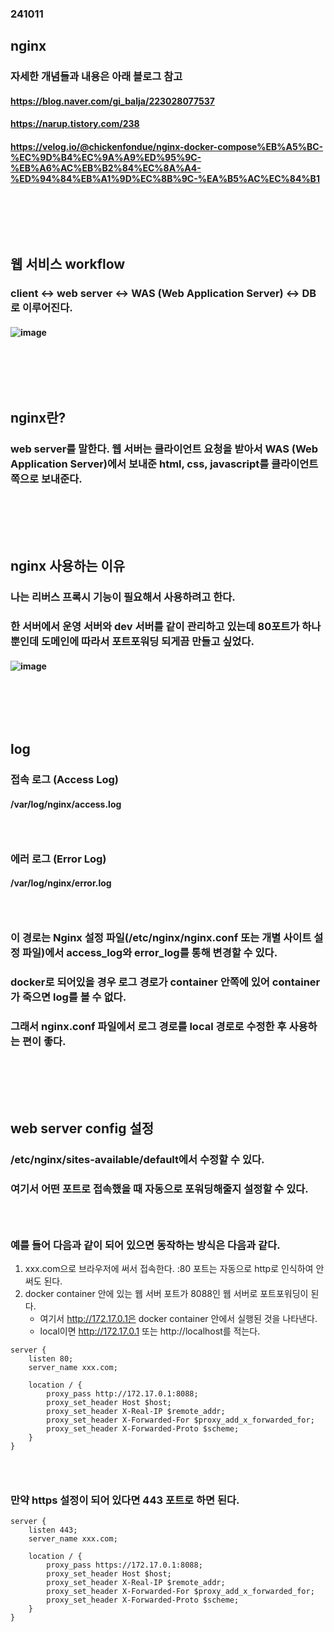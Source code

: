 ### 241011
## nginx
### 자세한 개념들과 내용은 아래 블로그 참고
#### https://blog.naver.com/gi_balja/223028077537
#### https://narup.tistory.com/238
#### https://velog.io/@chickenfondue/nginx-docker-compose%EB%A5%BC-%EC%9D%B4%EC%9A%A9%ED%95%9C-%EB%A6%AC%EB%B2%84%EC%8A%A4-%ED%94%84%EB%A1%9D%EC%8B%9C-%EA%B5%AC%EC%84%B1
### <br/><br/><br/>

## 웹 서비스 workflow
### client <-> web server <-> WAS (Web Application Server) <-> DB로 이루어진다.
#### ![image](https://github.com/user-attachments/assets/01d83503-cb63-4a1c-a83e-cf1d5ea99ebf)
### <br/><br/><br/>

## nginx란?
### web server를 말한다. 웹 서버는 클라이언트 요청을 받아서 WAS (Web Application Server)에서 보내준 html, css, javascript를 클라이언트 쪽으로 보내준다.
### <br/><br/><br/>

## nginx 사용하는 이유
### 나는 리버스 프록시 기능이 필요해서 사용하려고 한다.
### 한 서버에서 운영 서버와 dev 서버를 같이 관리하고 있는데 80포트가 하나 뿐인데 도메인에 따라서 포트포워딩 되게끔 만들고 싶었다.
#### ![image](https://github.com/user-attachments/assets/6cb881de-8197-4055-bf21-7d5a07dc89ab)
### <br/><br/><br/>

## log
### 접속 로그 (Access Log)
#### /var/log/nginx/access.log
### <br/>

### 에러 로그 (Error Log)
#### /var/log/nginx/error.log
### <br/>

### 이 경로는 Nginx 설정 파일(/etc/nginx/nginx.conf 또는 개별 사이트 설정 파일)에서 access_log와 error_log를 통해 변경할 수 있다.
### docker로 되어있을 경우 로그 경로가 container 안쪽에 있어 container가 죽으면 log를 볼 수 없다.
### 그래서 nginx.conf 파일에서 로그 경로를 local 경로로 수정한 후 사용하는 편이 좋다.
### <br/><br/><br/>

## web server config 설정
### /etc/nginx/sites-available/default에서 수정할 수 있다.
### 여기서 어떤 포트로 접속했을 때 자동으로 포워딩해줄지 설정할 수 있다.
### <br/>

### 예를 들어 다음과 같이 되어 있으면 동작하는 방식은 다음과 같다.
1. xxx.com으로 브라우저에 써서 접속한다. :80 포트는 자동으로 http로 인식하여 안 써도 된다.
2. docker container 안에 있는 웹 서버 포트가 8088인 웹 서버로 포트포워딩이 된다.
   - 여기서 http://172.17.0.1은 docker container 안에서 실행된 것을 나타낸다.
   - local이면 http://172.17.0.1 또는 http://localhost를 적는다.
```
server {
    listen 80;
    server_name xxx.com;

    location / {
        proxy_pass http://172.17.0.1:8088;
        proxy_set_header Host $host;
        proxy_set_header X-Real-IP $remote_addr;
        proxy_set_header X-Forwarded-For $proxy_add_x_forwarded_for;
        proxy_set_header X-Forwarded-Proto $scheme;
    }
}
```
### <br/>

###  만약 https 설정이 되어 있다면 443 포트로 하면 된다.
```
server {
    listen 443;
    server_name xxx.com;

    location / {
        proxy_pass https://172.17.0.1:8088;
        proxy_set_header Host $host;
        proxy_set_header X-Real-IP $remote_addr;
        proxy_set_header X-Forwarded-For $proxy_add_x_forwarded_for;
        proxy_set_header X-Forwarded-Proto $scheme;
    }
}
```
### <br/><br/><br/>
